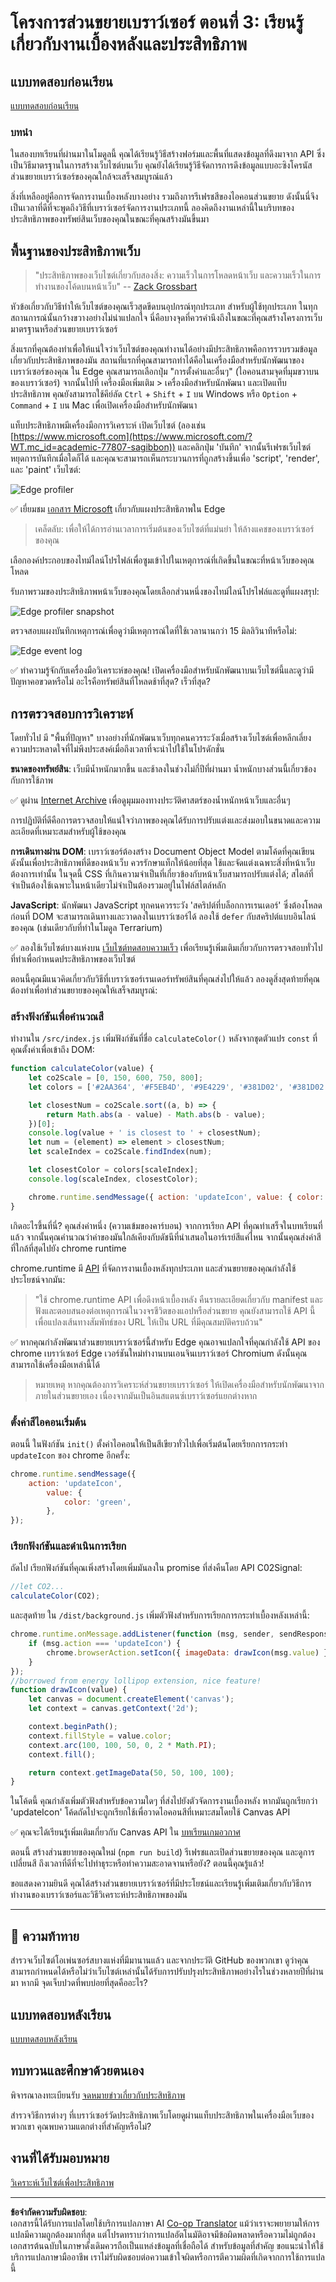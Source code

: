<!--
CO_OP_TRANSLATOR_METADATA:
{
  "original_hash": "f198c6b817b4b2a99749f4662e7cae98",
  "translation_date": "2025-08-26T22:42:25+00:00",
  "source_file": "5-browser-extension/3-background-tasks-and-performance/README.md",
  "language_code": "th"
}
-->
# โครงการส่วนขยายเบราว์เซอร์ ตอนที่ 3: เรียนรู้เกี่ยวกับงานเบื้องหลังและประสิทธิภาพ

## แบบทดสอบก่อนเรียน

[แบบทดสอบก่อนเรียน](https://ashy-river-0debb7803.1.azurestaticapps.net/quiz/27)

### บทนำ

ในสองบทเรียนที่ผ่านมาในโมดูลนี้ คุณได้เรียนรู้วิธีสร้างฟอร์มและพื้นที่แสดงข้อมูลที่ดึงมาจาก API ซึ่งเป็นวิธีมาตรฐานในการสร้างเว็บไซต์บนเว็บ คุณยังได้เรียนรู้วิธีจัดการการดึงข้อมูลแบบอะซิงโครนัส ส่วนขยายเบราว์เซอร์ของคุณใกล้จะเสร็จสมบูรณ์แล้ว

สิ่งที่เหลืออยู่คือการจัดการงานเบื้องหลังบางอย่าง รวมถึงการรีเฟรชสีของไอคอนส่วนขยาย ดังนั้นนี่จึงเป็นเวลาที่ดีที่จะพูดถึงวิธีที่เบราว์เซอร์จัดการงานประเภทนี้ ลองคิดถึงงานเหล่านี้ในบริบทของประสิทธิภาพของทรัพย์สินเว็บของคุณในขณะที่คุณสร้างมันขึ้นมา

## พื้นฐานของประสิทธิภาพเว็บ

> "ประสิทธิภาพของเว็บไซต์เกี่ยวกับสองสิ่ง: ความเร็วในการโหลดหน้าเว็บ และความเร็วในการทำงานของโค้ดบนหน้าเว็บ" -- [Zack Grossbart](https://www.smashingmagazine.com/2012/06/javascript-profiling-chrome-developer-tools/)

หัวข้อเกี่ยวกับวิธีทำให้เว็บไซต์ของคุณเร็วสุดขีดบนอุปกรณ์ทุกประเภท สำหรับผู้ใช้ทุกประเภท ในทุกสถานการณ์นั้นกว้างขวางอย่างไม่น่าแปลกใจ นี่คือบางจุดที่ควรคำนึงถึงในขณะที่คุณสร้างโครงการเว็บมาตรฐานหรือส่วนขยายเบราว์เซอร์

สิ่งแรกที่คุณต้องทำเพื่อให้แน่ใจว่าเว็บไซต์ของคุณทำงานได้อย่างมีประสิทธิภาพคือการรวบรวมข้อมูลเกี่ยวกับประสิทธิภาพของมัน สถานที่แรกที่คุณสามารถทำได้คือในเครื่องมือสำหรับนักพัฒนาของเบราว์เซอร์ของคุณ ใน Edge คุณสามารถเลือกปุ่ม "การตั้งค่าและอื่นๆ" (ไอคอนสามจุดที่มุมขวาบนของเบราว์เซอร์) จากนั้นไปที่ เครื่องมือเพิ่มเติม > เครื่องมือสำหรับนักพัฒนา และเปิดแท็บประสิทธิภาพ คุณยังสามารถใช้คีย์ลัด `Ctrl` + `Shift` + `I` บน Windows หรือ `Option` + `Command` + `I` บน Mac เพื่อเปิดเครื่องมือสำหรับนักพัฒนา

แท็บประสิทธิภาพมีเครื่องมือการวิเคราะห์ เปิดเว็บไซต์ (ลองเช่น [https://www.microsoft.com](https://www.microsoft.com/?WT.mc_id=academic-77807-sagibbon)) และคลิกปุ่ม 'บันทึก' จากนั้นรีเฟรชเว็บไซต์ หยุดการบันทึกเมื่อใดก็ได้ และคุณจะสามารถเห็นกระบวนการที่ถูกสร้างขึ้นเพื่อ 'script', 'render', และ 'paint' เว็บไซต์:

![Edge profiler](../../../../translated_images/profiler.5a4a62479c5df01cfec9aab74173dba13f91d2c968e1a1ae434c26165792df15.th.png)

✅ เยี่ยมชม [เอกสาร Microsoft](https://docs.microsoft.com/microsoft-edge/devtools-guide/performance/?WT.mc_id=academic-77807-sagibbon) เกี่ยวกับแผงประสิทธิภาพใน Edge

> เคล็ดลับ: เพื่อให้ได้การอ่านเวลาการเริ่มต้นของเว็บไซต์ที่แม่นยำ ให้ล้างแคชของเบราว์เซอร์ของคุณ

เลือกองค์ประกอบของไทม์ไลน์โปรไฟล์เพื่อซูมเข้าไปในเหตุการณ์ที่เกิดขึ้นในขณะที่หน้าเว็บของคุณโหลด

รับภาพรวมของประสิทธิภาพหน้าเว็บของคุณโดยเลือกส่วนหนึ่งของไทม์ไลน์โปรไฟล์และดูที่แผงสรุป:

![Edge profiler snapshot](../../../../translated_images/snapshot.97750180ebcad73794a3594b36925eb5c8dbaac9e03fec7f9b974188c9ac63c7.th.png)

ตรวจสอบแผงบันทึกเหตุการณ์เพื่อดูว่ามีเหตุการณ์ใดที่ใช้เวลานานกว่า 15 มิลลิวินาทีหรือไม่:

![Edge event log](../../../../translated_images/log.804026979f3707e00eebcfa028b2b5a88cec6292f858767bb6703afba65a7d9c.th.png)

✅ ทำความรู้จักกับเครื่องมือวิเคราะห์ของคุณ! เปิดเครื่องมือสำหรับนักพัฒนาบนเว็บไซต์นี้และดูว่ามีปัญหาคอขวดหรือไม่ อะไรคือทรัพย์สินที่โหลดช้าที่สุด? เร็วที่สุด?

## การตรวจสอบการวิเคราะห์

โดยทั่วไป มี "พื้นที่ปัญหา" บางอย่างที่นักพัฒนาเว็บทุกคนควรระวังเมื่อสร้างเว็บไซต์เพื่อหลีกเลี่ยงความประหลาดใจที่ไม่พึงประสงค์เมื่อถึงเวลาที่จะนำไปใช้ในโปรดักชั่น

**ขนาดของทรัพย์สิน**: เว็บมีน้ำหนักมากขึ้น และช้าลงในช่วงไม่กี่ปีที่ผ่านมา น้ำหนักบางส่วนนี้เกี่ยวข้องกับการใช้ภาพ

✅ ดูผ่าน [Internet Archive](https://httparchive.org/reports/page-weight) เพื่อดูมุมมองทางประวัติศาสตร์ของน้ำหนักหน้าเว็บและอื่นๆ

การปฏิบัติที่ดีคือการตรวจสอบให้แน่ใจว่าภาพของคุณได้รับการปรับแต่งและส่งมอบในขนาดและความละเอียดที่เหมาะสมสำหรับผู้ใช้ของคุณ

**การเดินทางผ่าน DOM**: เบราว์เซอร์ต้องสร้าง Document Object Model ตามโค้ดที่คุณเขียน ดังนั้นเพื่อประสิทธิภาพที่ดีของหน้าเว็บ ควรรักษาแท็กให้น้อยที่สุด ใช้และจัดแต่งเฉพาะสิ่งที่หน้าเว็บต้องการเท่านั้น ในจุดนี้ CSS ที่เกินความจำเป็นที่เกี่ยวข้องกับหน้าเว็บสามารถปรับแต่งได้; สไตล์ที่จำเป็นต้องใช้เฉพาะในหน้าเดียวไม่จำเป็นต้องรวมอยู่ในไฟล์สไตล์หลัก

**JavaScript**: นักพัฒนา JavaScript ทุกคนควรระวัง 'สคริปต์ที่บล็อกการเรนเดอร์' ซึ่งต้องโหลดก่อนที่ DOM จะสามารถเดินทางและวาดลงในเบราว์เซอร์ได้ ลองใช้ `defer` กับสคริปต์แบบอินไลน์ของคุณ (เช่นเดียวกับที่ทำในโมดูล Terrarium)

✅ ลองใช้เว็บไซต์บางแห่งบน [เว็บไซต์ทดสอบความเร็ว](https://www.webpagetest.org/) เพื่อเรียนรู้เพิ่มเติมเกี่ยวกับการตรวจสอบทั่วไปที่ทำเพื่อกำหนดประสิทธิภาพของเว็บไซต์

ตอนนี้คุณมีแนวคิดเกี่ยวกับวิธีที่เบราว์เซอร์เรนเดอร์ทรัพย์สินที่คุณส่งไปให้แล้ว ลองดูสิ่งสุดท้ายที่คุณต้องทำเพื่อทำส่วนขยายของคุณให้เสร็จสมบูรณ์:

### สร้างฟังก์ชันเพื่อคำนวณสี

ทำงานใน `/src/index.js` เพิ่มฟังก์ชันที่ชื่อ `calculateColor()` หลังจากชุดตัวแปร `const` ที่คุณตั้งค่าเพื่อเข้าถึง DOM:

```JavaScript
function calculateColor(value) {
	let co2Scale = [0, 150, 600, 750, 800];
	let colors = ['#2AA364', '#F5EB4D', '#9E4229', '#381D02', '#381D02'];

	let closestNum = co2Scale.sort((a, b) => {
		return Math.abs(a - value) - Math.abs(b - value);
	})[0];
	console.log(value + ' is closest to ' + closestNum);
	let num = (element) => element > closestNum;
	let scaleIndex = co2Scale.findIndex(num);

	let closestColor = colors[scaleIndex];
	console.log(scaleIndex, closestColor);

	chrome.runtime.sendMessage({ action: 'updateIcon', value: { color: closestColor } });
}
```

เกิดอะไรขึ้นที่นี่? คุณส่งค่าหนึ่ง (ความเข้มของคาร์บอน) จากการเรียก API ที่คุณทำเสร็จในบทเรียนที่แล้ว จากนั้นคุณคำนวณว่าค่าของมันใกล้เคียงกับดัชนีที่นำเสนอในอาร์เรย์สีแค่ไหน จากนั้นคุณส่งค่าสีที่ใกล้ที่สุดไปยัง chrome runtime

chrome.runtime มี [API](https://developer.chrome.com/extensions/runtime) ที่จัดการงานเบื้องหลังทุกประเภท และส่วนขยายของคุณกำลังใช้ประโยชน์จากมัน:

> "ใช้ chrome.runtime API เพื่อดึงหน้าเบื้องหลัง คืนรายละเอียดเกี่ยวกับ manifest และฟังและตอบสนองต่อเหตุการณ์ในวงจรชีวิตของแอปหรือส่วนขยาย คุณยังสามารถใช้ API นี้เพื่อแปลงเส้นทางสัมพัทธ์ของ URL ให้เป็น URL ที่มีคุณสมบัติครบถ้วน"

✅ หากคุณกำลังพัฒนาส่วนขยายเบราว์เซอร์นี้สำหรับ Edge คุณอาจแปลกใจที่คุณกำลังใช้ API ของ chrome เบราว์เซอร์ Edge เวอร์ชันใหม่ทำงานบนเอนจินเบราว์เซอร์ Chromium ดังนั้นคุณสามารถใช้เครื่องมือเหล่านี้ได้

> หมายเหตุ หากคุณต้องการวิเคราะห์ส่วนขยายเบราว์เซอร์ ให้เปิดเครื่องมือสำหรับนักพัฒนาจากภายในส่วนขยายเอง เนื่องจากมันเป็นอินสแตนซ์เบราว์เซอร์แยกต่างหาก

### ตั้งค่าสีไอคอนเริ่มต้น

ตอนนี้ ในฟังก์ชัน `init()` ตั้งค่าไอคอนให้เป็นสีเขียวทั่วไปเพื่อเริ่มต้นโดยเรียกการกระทำ `updateIcon` ของ chrome อีกครั้ง:

```JavaScript
chrome.runtime.sendMessage({
	action: 'updateIcon',
		value: {
			color: 'green',
		},
});
```

### เรียกฟังก์ชันและดำเนินการเรียก

ถัดไป เรียกฟังก์ชันที่คุณเพิ่งสร้างโดยเพิ่มมันลงใน promise ที่ส่งคืนโดย API C02Signal:

```JavaScript
//let CO2...
calculateColor(CO2);
```

และสุดท้าย ใน `/dist/background.js` เพิ่มตัวฟังสำหรับการเรียกการกระทำเบื้องหลังเหล่านี้:

```JavaScript
chrome.runtime.onMessage.addListener(function (msg, sender, sendResponse) {
	if (msg.action === 'updateIcon') {
		chrome.browserAction.setIcon({ imageData: drawIcon(msg.value) });
	}
});
//borrowed from energy lollipop extension, nice feature!
function drawIcon(value) {
	let canvas = document.createElement('canvas');
	let context = canvas.getContext('2d');

	context.beginPath();
	context.fillStyle = value.color;
	context.arc(100, 100, 50, 0, 2 * Math.PI);
	context.fill();

	return context.getImageData(50, 50, 100, 100);
}
```

ในโค้ดนี้ คุณกำลังเพิ่มตัวฟังสำหรับข้อความใดๆ ที่ส่งไปยังตัวจัดการงานเบื้องหลัง หากมันถูกเรียกว่า 'updateIcon' โค้ดถัดไปจะถูกเรียกใช้เพื่อวาดไอคอนสีที่เหมาะสมโดยใช้ Canvas API

✅ คุณจะได้เรียนรู้เพิ่มเติมเกี่ยวกับ Canvas API ใน [บทเรียนเกมอวกาศ](../../6-space-game/2-drawing-to-canvas/README.md)

ตอนนี้ สร้างส่วนขยายของคุณใหม่ (`npm run build`) รีเฟรชและเปิดส่วนขยายของคุณ และดูการเปลี่ยนสี ถึงเวลาที่ดีที่จะไปทำธุระหรือทำความสะอาดจานหรือยัง? ตอนนี้คุณรู้แล้ว!

ขอแสดงความยินดี คุณได้สร้างส่วนขยายเบราว์เซอร์ที่มีประโยชน์และเรียนรู้เพิ่มเติมเกี่ยวกับวิธีการทำงานของเบราว์เซอร์และวิธีวิเคราะห์ประสิทธิภาพของมัน

---

## 🚀 ความท้าทาย

สำรวจเว็บไซต์โอเพ่นซอร์สบางแห่งที่มีมานานแล้ว และจากประวัติ GitHub ของพวกเขา ดูว่าคุณสามารถกำหนดได้หรือไม่ว่าเว็บไซต์เหล่านั้นได้รับการปรับปรุงประสิทธิภาพอย่างไรในช่วงหลายปีที่ผ่านมา หากมี จุดเจ็บปวดที่พบบ่อยที่สุดคืออะไร?

## แบบทดสอบหลังเรียน

[แบบทดสอบหลังเรียน](https://ashy-river-0debb7803.1.azurestaticapps.net/quiz/28)

## ทบทวนและศึกษาด้วยตนเอง

พิจารณาลงทะเบียนรับ [จดหมายข่าวเกี่ยวกับประสิทธิภาพ](https://perf.email/)

สำรวจวิธีการต่างๆ ที่เบราว์เซอร์วัดประสิทธิภาพเว็บโดยดูผ่านแท็บประสิทธิภาพในเครื่องมือเว็บของพวกเขา คุณพบความแตกต่างที่สำคัญหรือไม่?

## งานที่ได้รับมอบหมาย

[วิเคราะห์เว็บไซต์เพื่อประสิทธิภาพ](assignment.md)

---

**ข้อจำกัดความรับผิดชอบ**:  
เอกสารนี้ได้รับการแปลโดยใช้บริการแปลภาษา AI [Co-op Translator](https://github.com/Azure/co-op-translator) แม้ว่าเราจะพยายามให้การแปลมีความถูกต้องมากที่สุด แต่โปรดทราบว่าการแปลอัตโนมัติอาจมีข้อผิดพลาดหรือความไม่ถูกต้อง เอกสารต้นฉบับในภาษาดั้งเดิมควรถือเป็นแหล่งข้อมูลที่เชื่อถือได้ สำหรับข้อมูลที่สำคัญ ขอแนะนำให้ใช้บริการแปลภาษามืออาชีพ เราไม่รับผิดชอบต่อความเข้าใจผิดหรือการตีความผิดที่เกิดจากการใช้การแปลนี้
